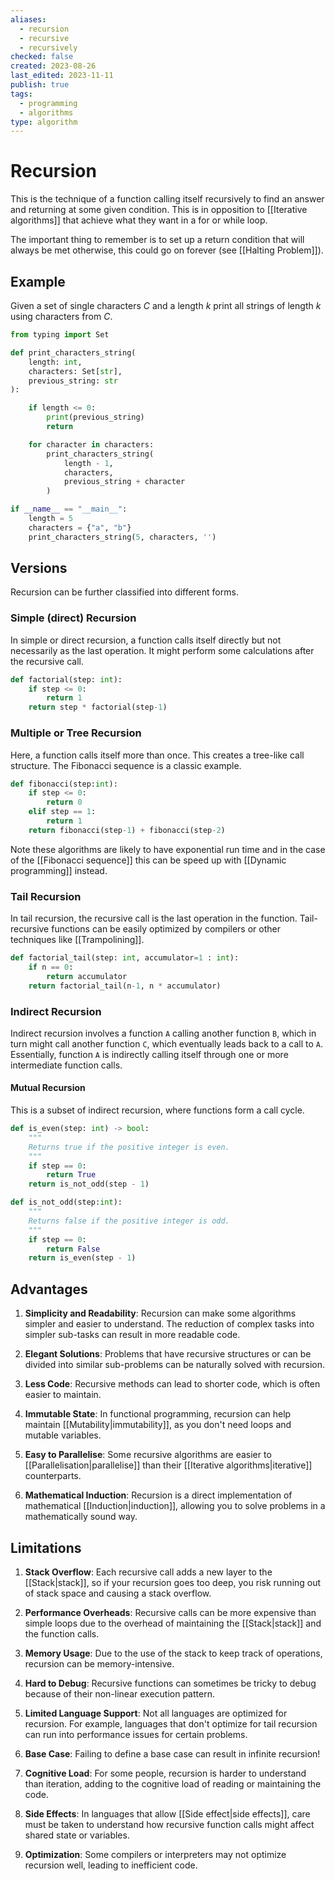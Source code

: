 ```yaml
---
aliases:
  - recursion
  - recursive
  - recursively
checked: false
created: 2023-08-26
last_edited: 2023-11-11
publish: true
tags:
  - programming
  - algorithms
type: algorithm
---
```

# Recursion

This is the technique of a function calling itself recursively to find an answer and returning at some given condition. This is in opposition to [[Iterative algorithms]] that achieve what they want in a for or while loop.

The important thing to remember is to set up a return condition that will always be met otherwise, this could go on forever (see [[Halting Problem]]).

## Example

Given a set of single characters $C$ and a length $k$  print all strings of length $k$ using characters from $C$.

```python
from typing import Set

def print_characters_string(
    length: int,
    characters: Set[str],
    previous_string: str
):

    if length <= 0:
        print(previous_string)
        return

    for character in characters:
        print_characters_string(
            length - 1,
            characters,
            previous_string + character
        )

if __name__ == "__main__":
    length = 5
    characters = {"a", "b"}
    print_characters_string(5, characters, '')
```

## Versions

Recursion can be further classified into different forms.

### Simple (direct) Recursion

In simple or direct recursion, a function calls itself directly but not necessarily as the last operation. It might perform some calculations after the recursive call.

```python
def factorial(step: int):
    if step <= 0:
        return 1
    return step * factorial(step-1)
```

### Multiple or Tree Recursion

Here, a function calls itself more than once. This creates a tree-like call structure. The Fibonacci sequence is a classic example.

```python
def fibonacci(step:int):
    if step <= 0:
        return 0
    elif step == 1:
        return 1
    return fibonacci(step-1) + fibonacci(step-2)
```

Note these algorithms are likely to have exponential run time and in the case of the [[Fibonacci sequence]] this can be speed up with [[Dynamic programming]] instead.

### Tail Recursion

In tail recursion, the recursive call is the last operation in the function. Tail-recursive functions can be easily optimized by compilers or other techniques like [[Trampolining]].

```python
def factorial_tail(step: int, accumulator=1 : int):
    if n == 0:
        return accumulator
    return factorial_tail(n-1, n * accumulator)
```

### Indirect Recursion

Indirect recursion involves a function `A` calling another function `B`, which in turn might call another function `C`, which eventually leads back to a call to `A`. Essentially, function `A` is indirectly calling itself through one or more intermediate function calls.

#### Mutual Recursion

This is a subset of indirect recursion, where functions form a call cycle.

```python
def is_even(step: int) -> bool:
	"""
	Returns true if the positive integer is even.
	"""
    if step == 0:
        return True
    return is_not_odd(step - 1)

def is_not_odd(step:int):
	"""
	Returns false if the positive integer is odd.
	"""
    if step == 0:
        return False
    return is_even(step - 1)
```

## Advantages

1. **Simplicity and Readability**: Recursion can make some algorithms simpler and easier to understand. The reduction of complex tasks into simpler sub-tasks can result in more readable code.

2. **Elegant Solutions**: Problems that have recursive structures or can be divided into similar sub-problems can be naturally solved with recursion.

3. **Less Code**: Recursive methods can lead to shorter code, which is often easier to maintain.

4. **Immutable State**: In functional programming, recursion can help maintain [[Mutability|immutability]], as you don't need loops and mutable variables.

5. **Easy to Parallelise**: Some recursive algorithms are easier to [[Parallelisation|parallelise]] than their [[Iterative algorithms|iterative]] counterparts.

6. **Mathematical Induction**: Recursion is a direct implementation of mathematical [[Induction|induction]], allowing you to solve problems in a mathematically sound way.

## Limitations

1. **Stack Overflow**: Each recursive call adds a new layer to the [[Stack|stack]], so if your recursion goes too deep, you risk running out of stack space and causing a stack overflow.

2. **Performance Overheads**: Recursive calls can be more expensive than simple loops due to the overhead of maintaining the [[Stack|stack]] and the function calls.

3. **Memory Usage**: Due to the use of the stack to keep track of operations, recursion can be memory-intensive.

4. **Hard to Debug**: Recursive functions can sometimes be tricky to debug because of their non-linear execution pattern.

5. **Limited Language Support**: Not all languages are optimized for recursion. For example, languages that don't optimize for tail recursion can run into performance issues for certain problems.

6. **Base Case**: Failing to define a base case can result in infinite recursion!

7. **Cognitive Load**: For some people, recursion is harder to understand than iteration, adding to the cognitive load of reading or maintaining the code.

8. **Side Effects**: In languages that allow [[Side effect|side effects]], care must be taken to understand how recursive function calls might affect shared state or variables.

9. **Optimization**: Some compilers or interpreters may not optimize recursion well, leading to inefficient code.
